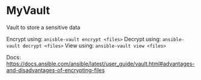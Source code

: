 # MyVault
Vault to store a sensitive data

Encrypt using: `anisble-vault encrypt <files>`
Decrypt using: `ansible-vault decrypt <files>`
View using: `ansible-vault view <files>`

Docs: https://docs.ansible.com/ansible/latest/user_guide/vault.html#advantages-and-disadvantages-of-encrypting-files
